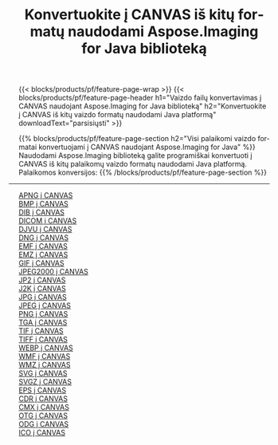﻿---
title: Konvertuokite į CANVAS iš kitų formatų naudodami Aspose.Imaging for Java biblioteką 
weight: 3920
url: /lt/java/conversion/to/canvas 
lang: lt
langdirlevel: 2
locales: zh-hans,ja,it,ru,de,es,fr,nl,id,lt,pl,pt,vi,tr,ko,zh-hant,ar,hi,th,sv,cs,uk,he
description: Naudodami Aspose.Imaging galite konvertuoti į CANVAS iš kitų formatų naudodami Java
---

{{< blocks/products/pf/feature-page-wrap >}}
{{< blocks/products/pf/feature-page-header h1="Vaizdo failų konvertavimas į CANVAS naudojant Aspose.Imaging for Java biblioteką" h2="Konvertuokite į CANVAS iš kitų vaizdo formatų naudodami Java platformą" downloadText="parsisiųsti" >}}


{{% blocks/products/pf/feature-page-section  h2="Visi palaikomi vaizdo formatai konvertuojami į CANVAS naudojant Aspose.Imaging for Java" %}}
Naudodami Aspose.Imaging biblioteką galite programiškai konvertuoti į CANVAS iš kitų palaikomų vaizdo formatų naudodami Java platformą.
<br/>
Palaikomos konversijos:
{{% /blocks/products/pf/feature-page-section %}}
<div class="container-fluid productfamilypage bg-gray">
    <div class="convertypes bg-gray agp-content section">
        <div class="container">
		<hr style="margin-left:-20px;"/>
		<div class="row other-converters">
		    <div class='col-md-2 other-converter remove-lp remove-rp'><a href="/imaging/lt/java/conversion/apng-to-canvas" >APNG į CANVAS</a></div>
<div class='col-md-2 other-converter remove-lp remove-rp'><a href="/imaging/lt/java/conversion/bmp-to-canvas" >BMP į CANVAS</a></div>
<div class='col-md-2 other-converter remove-lp remove-rp'><a href="/imaging/lt/java/conversion/dib-to-canvas" >DIB į CANVAS</a></div>
<div class='col-md-2 other-converter remove-lp remove-rp'><a href="/imaging/lt/java/conversion/dicom-to-canvas" >DICOM į CANVAS</a></div>
<div class='col-md-2 other-converter remove-lp remove-rp'><a href="/imaging/lt/java/conversion/djvu-to-canvas" >DJVU į CANVAS</a></div>
<div class='col-md-2 other-converter remove-lp remove-rp'><a href="/imaging/lt/java/conversion/dng-to-canvas" >DNG į CANVAS</a></div>
<div class='col-md-2 other-converter remove-lp remove-rp'><a href="/imaging/lt/java/conversion/emf-to-canvas" >EMF į CANVAS</a></div>
<div class='col-md-2 other-converter remove-lp remove-rp'><a href="/imaging/lt/java/conversion/emz-to-canvas" >EMZ į CANVAS</a></div>
<div class='col-md-2 other-converter remove-lp remove-rp'><a href="/imaging/lt/java/conversion/gif-to-canvas" >GIF į CANVAS</a></div>
<div class='col-md-2 other-converter remove-lp remove-rp'><a href="/imaging/lt/java/conversion/jpeg2000-to-canvas" >JPEG2000 į CANVAS</a></div>
<div class='col-md-2 other-converter remove-lp remove-rp'><a href="/imaging/lt/java/conversion/jp2-to-canvas" >JP2 į CANVAS</a></div>
<div class='col-md-2 other-converter remove-lp remove-rp'><a href="/imaging/lt/java/conversion/j2k-to-canvas" >J2K į CANVAS</a></div>
<div class='col-md-2 other-converter remove-lp remove-rp'><a href="/imaging/lt/java/conversion/jpg-to-canvas" >JPG į CANVAS</a></div>
<div class='col-md-2 other-converter remove-lp remove-rp'><a href="/imaging/lt/java/conversion/jpeg-to-canvas" >JPEG į CANVAS</a></div>
<div class='col-md-2 other-converter remove-lp remove-rp'><a href="/imaging/lt/java/conversion/png-to-canvas" >PNG į CANVAS</a></div>
<div class='col-md-2 other-converter remove-lp remove-rp'><a href="/imaging/lt/java/conversion/tga-to-canvas" >TGA į CANVAS</a></div>
<div class='col-md-2 other-converter remove-lp remove-rp'><a href="/imaging/lt/java/conversion/tif-to-canvas" >TIF į CANVAS</a></div>
<div class='col-md-2 other-converter remove-lp remove-rp'><a href="/imaging/lt/java/conversion/tiff-to-canvas" >TIFF į CANVAS</a></div>
<div class='col-md-2 other-converter remove-lp remove-rp'><a href="/imaging/lt/java/conversion/webp-to-canvas" >WEBP į CANVAS</a></div>
<div class='col-md-2 other-converter remove-lp remove-rp'><a href="/imaging/lt/java/conversion/wmf-to-canvas" >WMF į CANVAS</a></div>
<div class='col-md-2 other-converter remove-lp remove-rp'><a href="/imaging/lt/java/conversion/wmz-to-canvas" >WMZ į CANVAS</a></div>
<div class='col-md-2 other-converter remove-lp remove-rp'><a href="/imaging/lt/java/conversion/svg-to-canvas" >SVG į CANVAS</a></div>
<div class='col-md-2 other-converter remove-lp remove-rp'><a href="/imaging/lt/java/conversion/svgz-to-canvas" >SVGZ į CANVAS</a></div>
<div class='col-md-2 other-converter remove-lp remove-rp'><a href="/imaging/lt/java/conversion/eps-to-canvas" >EPS į CANVAS</a></div>
<div class='col-md-2 other-converter remove-lp remove-rp'><a href="/imaging/lt/java/conversion/cdr-to-canvas" >CDR į CANVAS</a></div>
<div class='col-md-2 other-converter remove-lp remove-rp'><a href="/imaging/lt/java/conversion/cmx-to-canvas" >CMX į CANVAS</a></div>
<div class='col-md-2 other-converter remove-lp remove-rp'><a href="/imaging/lt/java/conversion/otg-to-canvas" >OTG į CANVAS</a></div>
<div class='col-md-2 other-converter remove-lp remove-rp'><a href="/imaging/lt/java/conversion/odg-to-canvas" >ODG į CANVAS</a></div>
<div class='col-md-2 other-converter remove-lp remove-rp'><a href="/imaging/lt/java/conversion/ico-to-canvas" >ICO į CANVAS</a></div>
                </div>
        </div>
    </div>
</div>
<br/>

